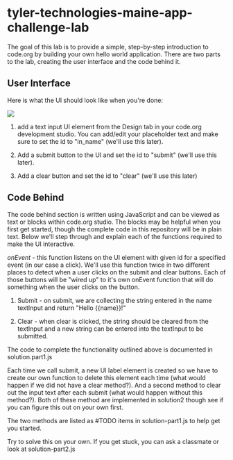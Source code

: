 # tyler-technologies-maine-app-challenge-lab

The goal of this lab is to provide a simple, step-by-step introduction to code.org by building your own hello world application. There are two parts to the lab, creating the user interface and the code behind it.

## User Interface

Here is what the UI should look like when you're done:

![](https://github.com/Matt-Perejda/tyler-maine-app-challenge-lab/blob/main/helloworld.png?raw=true)

1. add a text input UI element from the Design tab in your code.org development studio. You can add/edit your placeholder text and make sure to set the id to "in_name" (we'll use this later).

2. Add a submit button to the UI and set the id to "submit" (we'll use this later).

3. Add a clear button and set the id to "clear" (we'll use this later)

## Code Behind

The code behind section is written using JavaScript and can be viewed as text or blocks within code.org studio. The blocks may be helpful when you first get started, though the complete code in this repository will be in plain text. Below we'll step through and explain each of the functions required to make the UI interactive.

*onEvent* - this function listens on the UI element with given id for a specified event (in our case a click). We'll use this function twice in two different places to detect when a user clicks on the submit and clear buttons. Each of those buttons will be "wired up" to it's own onEvent function that will do something when the user clicks on the button.

1. Submit - on submit, we are collecting the string entered in the name textInput and return "Hello {{name}}!"

2. Clear - when clear is clicked, the string should be cleared from the textInput and a new string can be entered into the textInput to be submitted.

The code to complete the functionality outlined above is documented in solution.part1.js

Each time we call submit, a new UI label element is created so we have to create our own function to delete this element each time (what would happen if we did not have a clear method?). And a second method to clear out the input text after each submit (what would happen without this method?). Both of these method are implemented in solution2 though see if you can figure this out on your own first.

The two methods are listed as #TODO items in solution-part1.js to help get you started. 

Try to solve this on your own. If you get stuck, you can ask a classmate or look at solution-part2.js
